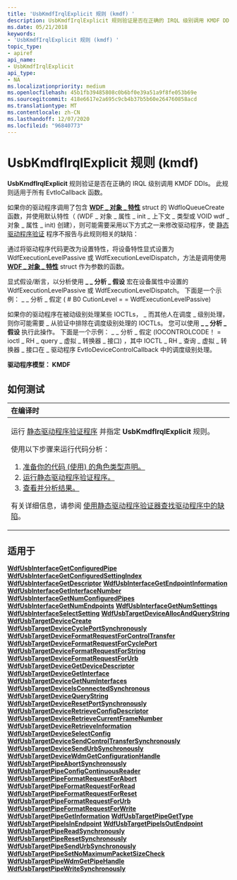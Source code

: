 ```yaml
---
title: 'UsbKmdfIrqlExplicit 规则 (kmdf) '
description: UsbKmdfIrqlExplicit 规则验证是否在正确的 IRQL 级别调用 KMDF DDIs。 此规则适用于所有 EvtIoCallback 函数。
ms.date: 05/21/2018
keywords:
- 'UsbKmdfIrqlExplicit 规则 (kmdf) '
topic_type:
- apiref
api_name:
- UsbKmdfIrqlExplicit
api_type:
- NA
ms.localizationpriority: medium
ms.openlocfilehash: 45b1fb39485808c0b6bf0e39a51a9f8fe053b69e
ms.sourcegitcommit: 418e6617e2a695c9cb4b37b5b60e264760858acd
ms.translationtype: MT
ms.contentlocale: zh-CN
ms.lasthandoff: 12/07/2020
ms.locfileid: "96840773"
---
```

# <a name="usbkmdfirqlexplicit-rule-kmdf"></a>UsbKmdfIrqlExplicit 规则 (kmdf) 


**UsbKmdfIrqlExplicit** 规则验证是否在正确的 IRQL 级别调用 KMDF DDIs。 此规则适用于所有 EvtIoCallback 函数。

如果你的驱动程序调用了包含 [**WDF \_ 对象 \_ 特性**](/windows-hardware/drivers/ddi/wdfobject/ns-wdfobject-_wdf_object_attributes) struct 的 WdfIoQueueCreate 函数，并使用默认特性（ (WDF \_ 对象 \_ 属性 \_ init \_ 上下文 \_ 类型或 VOID wdf \_ 对象 \_ 属性 \_ init) 创建），则可能需要采用以下方式之一来修改驱动程序，使 [静态驱动程序验证](./static-driver-verifier.md) 程序不报告与此规则相关的缺陷：

通过将驱动程序代码更改为设置特性，将设备特性显式设置为 WdfExecutionLevelPassive 或 WdfExecutionLevelDispatch，方法是调用使用 [**WDF \_ 对象 \_ 特性**](/windows-hardware/drivers/ddi/wdfobject/ns-wdfobject-_wdf_object_attributes) struct 作为参数的函数。

显式假设/断言，以分析使用 **\_ \_ 分析 \_ 假设** 宏在设备属性中设置的 WdfExecutionLevelPassive 或 WdfExecutionLevelDispatch。 下面是一个示例： \_ \_ 分析 \_ 假定 ( # B0 CutionLevel = = WdfExecutionLevelPassive) 

如果你的驱动程序在被动级别处理某些 IOCTLs， \_ 而其他人在调度 \_ 级别处理，则你可能需要 \_ 从验证中排除在调度级别处理的 IOCTLs。 您可以使用 **\_ \_ 分析 \_ 假设** 执行此操作。 下面是一个示例： \_ \_ 分析 \_ 假定 (IOCONTROLCODE！ = ioctl \_ RH \_ query \_ 虚拟 \_ 转换器 \_ 接口) ，其中 IOCTL \_ RH \_ 查询 \_ 虚拟 \_ 转换器 \_ 接口在 \_ 驱动程序 EvtIoDeviceControlCallback 中的调度级别处理。

**驱动程序模型： KMDF**

<a name="how-to-test"></a>如何测试
-----------

<table>
<colgroup>
<col width="100%" />
</colgroup>
<thead>
<tr class="header">
<th align="left">在编译时</th>
</tr>
</thead>
<tbody>
<tr class="odd">
<td align="left"><p>运行 <a href="/windows-hardware/drivers/devtest/static-driver-verifier" data-raw-source="[Static Driver Verifier](./static-driver-verifier.md)">静态驱动程序验证程序</a> 并指定 <strong>UsbKmdfIrqlExplicit</strong> 规则。</p>
使用以下步骤来运行代码分析：
<ol>
<li><a href="/windows-hardware/drivers/devtest/using-static-driver-verifier-to-find-defects-in-drivers#preparing-your-source-code" data-raw-source="[Prepare your code (use role type declarations).](./using-static-driver-verifier-to-find-defects-in-drivers.md#preparing-your-source-code)">准备你的代码 (使用) 的角色类型声明。</a></li>
<li><a href="/windows-hardware/drivers/devtest/using-static-driver-verifier-to-find-defects-in-drivers#running-static-driver-verifier" data-raw-source="[Run Static Driver Verifier.](./using-static-driver-verifier-to-find-defects-in-drivers.md#running-static-driver-verifier)">运行静态驱动程序验证程序。</a></li>
<li><a href="/windows-hardware/drivers/devtest/using-static-driver-verifier-to-find-defects-in-drivers#viewing-and-analyzing-the-results" data-raw-source="[View and analyze the results.](./using-static-driver-verifier-to-find-defects-in-drivers.md#viewing-and-analyzing-the-results)">查看并分析结果。</a></li>
</ol>
<p>有关详细信息，请参阅 <a href="/windows-hardware/drivers/devtest/using-static-driver-verifier-to-find-defects-in-drivers" data-raw-source="[Using Static Driver Verifier to Find Defects in Drivers](./using-static-driver-verifier-to-find-defects-in-drivers.md)">使用静态驱动程序验证器查找驱动程序中的缺陷</a>。</p></td>
</tr>
</tbody>
</table>

<a name="applies-to"></a>适用于
----------

[**WdfUsbInterfaceGetConfiguredPipe**](/windows-hardware/drivers/ddi/wdfusb/nf-wdfusb-wdfusbinterfacegetconfiguredpipe) 
[**WdfUsbInterfaceGetConfiguredSettingIndex**](/windows-hardware/drivers/ddi/wdfusb/nf-wdfusb-wdfusbinterfacegetconfiguredsettingindex) 
[**WdfUsbInterfaceGetDescriptor**](/windows-hardware/drivers/ddi/wdfusb/nf-wdfusb-wdfusbinterfacegetdescriptor) 
[**WdfUsbInterfaceGetEndpointInformation**](/windows-hardware/drivers/ddi/wdfusb/nf-wdfusb-wdfusbinterfacegetendpointinformation) 
[**WdfUsbInterfaceGetInterfaceNumber**](/windows-hardware/drivers/ddi/wdfusb/nf-wdfusb-wdfusbinterfacegetinterfacenumber) 
[**WdfUsbInterfaceGetNumConfiguredPipes**](/windows-hardware/drivers/ddi/wdfusb/nf-wdfusb-wdfusbinterfacegetnumconfiguredpipes) 
[**WdfUsbInterfaceGetNumEndpoints**](/windows-hardware/drivers/ddi/wdfusb/nf-wdfusb-wdfusbinterfacegetnumendpoints) 
[**WdfUsbInterfaceGetNumSettings**](/windows-hardware/drivers/ddi/wdfusb/nf-wdfusb-wdfusbinterfacegetnumsettings) 
[**WdfUsbInterfaceSelectSetting**](/windows-hardware/drivers/ddi/wdfusb/nf-wdfusb-wdfusbinterfaceselectsetting) 
[**WdfUsbTargetDeviceAllocAndQueryString**](/windows-hardware/drivers/ddi/wdfusb/nf-wdfusb-wdfusbtargetdeviceallocandquerystring) 
[**WdfUsbTargetDeviceCreate**](/windows-hardware/drivers/ddi/wdfusb/nf-wdfusb-wdfusbtargetdevicecreate) 
[**WdfUsbTargetDeviceCyclePortSynchronously**](/windows-hardware/drivers/ddi/wdfusb/nf-wdfusb-wdfusbtargetdevicecycleportsynchronously) 
[**WdfUsbTargetDeviceFormatRequestForControlTransfer**](/windows-hardware/drivers/ddi/wdfusb/nf-wdfusb-wdfusbtargetdeviceformatrequestforcontroltransfer) 
[**WdfUsbTargetDeviceFormatRequestForCyclePort**](/windows-hardware/drivers/ddi/wdfusb/nf-wdfusb-wdfusbtargetdeviceformatrequestforcycleport) 
[**WdfUsbTargetDeviceFormatRequestForString**](/windows-hardware/drivers/ddi/wdfusb/nf-wdfusb-wdfusbtargetdeviceformatrequestforstring) 
[**WdfUsbTargetDeviceFormatRequestForUrb**](/windows-hardware/drivers/ddi/wdfusb/nf-wdfusb-wdfusbtargetdeviceformatrequestforurb) 
[**WdfUsbTargetDeviceGetDeviceDescriptor**](/windows-hardware/drivers/ddi/wdfusb/nf-wdfusb-wdfusbtargetdevicegetdevicedescriptor) 
[**WdfUsbTargetDeviceGetInterface**](/windows-hardware/drivers/ddi/wdfusb/nf-wdfusb-wdfusbtargetdevicegetinterface) 
[**WdfUsbTargetDeviceGetNumInterfaces**](/windows-hardware/drivers/ddi/wdfusb/nf-wdfusb-wdfusbtargetdevicegetnuminterfaces) 
[**WdfUsbTargetDeviceIsConnectedSynchronous**](/windows-hardware/drivers/ddi/wdfusb/nf-wdfusb-wdfusbtargetdeviceisconnectedsynchronous) 
[**WdfUsbTargetDeviceQueryString**](/windows-hardware/drivers/ddi/wdfusb/nf-wdfusb-wdfusbtargetdevicequerystring) 
[**WdfUsbTargetDeviceResetPortSynchronously**](/windows-hardware/drivers/ddi/wdfusb/nf-wdfusb-wdfusbtargetdeviceresetportsynchronously) 
[**WdfUsbTargetDeviceRetrieveConfigDescriptor**](/windows-hardware/drivers/ddi/wdfusb/nf-wdfusb-wdfusbtargetdeviceretrieveconfigdescriptor) 
[**WdfUsbTargetDeviceRetrieveCurrentFrameNumber**](/windows-hardware/drivers/ddi/wdfusb/nf-wdfusb-wdfusbtargetdeviceretrievecurrentframenumber) 
[**WdfUsbTargetDeviceRetrieveInformation**](/windows-hardware/drivers/ddi/wdfusb/nf-wdfusb-wdfusbtargetdeviceretrieveinformation) 
[**WdfUsbTargetDeviceSelectConfig**](/windows-hardware/drivers/ddi/wdfusb/nf-wdfusb-wdfusbtargetdeviceselectconfig) 
[**WdfUsbTargetDeviceSendControlTransferSynchronously**](/windows-hardware/drivers/ddi/wdfusb/nf-wdfusb-wdfusbtargetdevicesendcontroltransfersynchronously) 
[**WdfUsbTargetDeviceSendUrbSynchronously**](/windows-hardware/drivers/ddi/wdfusb/nf-wdfusb-wdfusbtargetdevicesendurbsynchronously) 
[**WdfUsbTargetDeviceWdmGetConfigurationHandle**](/windows-hardware/drivers/ddi/wdfusb/nf-wdfusb-wdfusbtargetdevicewdmgetconfigurationhandle) 
[**WdfUsbTargetPipeAbortSynchronously**](/windows-hardware/drivers/ddi/wdfusb/nf-wdfusb-wdfusbtargetpipeabortsynchronously) 
[**WdfUsbTargetPipeConfigContinuousReader**](/windows-hardware/drivers/ddi/wdfusb/nf-wdfusb-wdfusbtargetpipeconfigcontinuousreader) 
[**WdfUsbTargetPipeFormatRequestForAbort**](/windows-hardware/drivers/ddi/wdfusb/nf-wdfusb-wdfusbtargetpipeformatrequestforabort) 
[**WdfUsbTargetPipeFormatRequestForRead**](/windows-hardware/drivers/ddi/wdfusb/nf-wdfusb-wdfusbtargetpipeformatrequestforread) 
[**WdfUsbTargetPipeFormatRequestForReset**](/windows-hardware/drivers/ddi/wdfusb/nf-wdfusb-wdfusbtargetpipeformatrequestforreset) 
[**WdfUsbTargetPipeFormatRequestForUrb**](/windows-hardware/drivers/ddi/wdfusb/nf-wdfusb-wdfusbtargetpipeformatrequestforurb) 
[**WdfUsbTargetPipeFormatRequestForWrite**](/windows-hardware/drivers/ddi/wdfusb/nf-wdfusb-wdfusbtargetpipeformatrequestforwrite) 
[**WdfUsbTargetPipeGetInformation**](/windows-hardware/drivers/ddi/wdfusb/nf-wdfusb-wdfusbtargetpipegetinformation) 
[**WdfUsbTargetPipeGetType**](/windows-hardware/drivers/ddi/wdfusb/nf-wdfusb-wdfusbtargetpipegettype) 
[**WdfUsbTargetPipeIsInEndpoint**](/windows-hardware/drivers/ddi/wdfusb/nf-wdfusb-wdfusbtargetpipeisinendpoint) 
[**WdfUsbTargetPipeIsOutEndpoint**](/windows-hardware/drivers/ddi/wdfusb/nf-wdfusb-wdfusbtargetpipeisoutendpoint) 
[**WdfUsbTargetPipeReadSynchronously**](/windows-hardware/drivers/ddi/wdfusb/nf-wdfusb-wdfusbtargetpipereadsynchronously) 
[**WdfUsbTargetPipeResetSynchronously**](/windows-hardware/drivers/ddi/wdfusb/nf-wdfusb-wdfusbtargetpiperesetsynchronously) 
[**WdfUsbTargetPipeSendUrbSynchronously**](/windows-hardware/drivers/ddi/wdfusb/nf-wdfusb-wdfusbtargetpipesendurbsynchronously) 
[**WdfUsbTargetPipeSetNoMaximumPacketSizeCheck**](/windows-hardware/drivers/ddi/wdfusb/nf-wdfusb-wdfusbtargetpipesetnomaximumpacketsizecheck) 
[**WdfUsbTargetPipeWdmGetPipeHandle**](/windows-hardware/drivers/ddi/wdfusb/nf-wdfusb-wdfusbtargetpipewdmgetpipehandle) 
[**WdfUsbTargetPipeWriteSynchronously**](/windows-hardware/drivers/ddi/wdfusb/nf-wdfusb-wdfusbtargetpipewritesynchronously)
